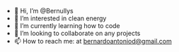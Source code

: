 - 👋 Hi, I’m @Bernullys
- 👀 I’m interested in clean energy
- 🌱 I’m currently learning how to code
- 💞️ I’m looking to collaborate on any projects
- 📫 How to reach me: at bernardoantoniod@gmail.com

<!---
Bernullys/Bernullys is a ✨ special ✨ repository because its `README.md` (this file) appears on your GitHub profile.
You can click the Preview link to take a look at your changes.
--->
